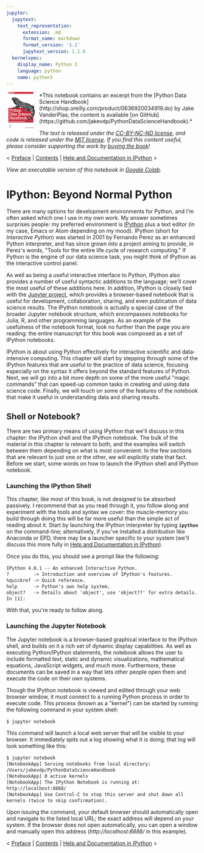 ```yaml
---
jupyter:
  jupytext:
    text_representation:
      extension: .md
      format_name: markdown
      format_version: '1.1'
      jupytext_version: 1.1.6
  kernelspec:
    display_name: Python 3
    language: python
    name: python3
---
```


<!--BOOK_INFORMATION-->
<img align="left" style="padding-right:10px;" src="figures/PDSH-cover-small.png">
*This notebook contains an excerpt from the [Python Data Science Handbook](http://shop.oreilly.com/product/0636920034919.do) by Jake VanderPlas; the content is available [on GitHub](https://github.com/jakevdp/PythonDataScienceHandbook).*

*The text is released under the [CC-BY-NC-ND license](https://creativecommons.org/licenses/by-nc-nd/3.0/us/legalcode), and code is released under the [MIT license](https://opensource.org/licenses/MIT). If you find this content useful, please consider supporting the work by [buying the book](http://shop.oreilly.com/product/0636920034919.do)!*


<!--NAVIGATION-->
< [Preface](00.00-Preface.ipynb) | [Contents](Index.ipynb) | [Help and Documentation in IPython](01.01-Help-And-Documentation.ipynb) >


<!--COLAB_LINK-->
<p><i>View an executable version of this notebook in <a href="https://colab.research.google.com/github/jakevdp/PythonDataScienceHandbook/blob/master/notebooks/01.00-IPython-Beyond-Normal-Python.ipynb">Google Colab</a>.</i></p>



# IPython: Beyond Normal Python


There are many options for development environments for Python, and I'm often asked which one I use in my own work.
My answer sometimes surprises people: my preferred environment is [IPython](http://ipython.org/) plus a text editor (in my case, Emacs or Atom depending on my mood).
IPython (short for *Interactive Python*) was started in 2001 by Fernando Perez as an enhanced Python interpreter, and has since grown into a project aiming to provide, in Perez's words, "Tools for the entire life cycle of research computing."
If Python is the engine of our data science task, you might think of IPython as the interactive control panel.

As well as being a useful interactive interface to Python, IPython also provides a number of useful syntactic additions to the language; we'll cover the most useful of these additions here.
In addition, IPython is closely tied with the [Jupyter project](http://jupyter.org), which provides a browser-based notebook that is useful for development, collaboration, sharing, and even publication of data science results.
The IPython notebook is actually a special case of the broader Jupyter notebook structure, which encompasses notebooks for Julia, R, and other programming languages.
As an example of the usefulness of the notebook format, look no further than the page you are reading: the entire manuscript for this book was composed as a set of IPython notebooks.

IPython is about using Python effectively for interactive scientific and data-intensive computing.
This chapter will start by stepping through some of the IPython features that are useful to the practice of data science, focusing especially on the syntax it offers beyond the standard features of Python.
Next, we will go into a bit more depth on some of the more useful "magic commands" that can speed-up common tasks in creating and using data science code.
Finally, we will touch on some of the features of the notebook that make it useful in understanding data and sharing results.


## Shell or Notebook?

There are two primary means of using IPython that we'll discuss in this chapter: the IPython shell and the IPython notebook.
The bulk of the material in this chapter is relevant to both, and the examples will switch between them depending on what is most convenient.
In the few sections that are relevant to just one or the other, we will explicitly state that fact.
Before we start, some words on how to launch the IPython shell and IPython notebook.

<!-- #region -->
### Launching the IPython Shell

This chapter, like most of this book, is not designed to be absorbed passively.
I recommend that as you read through it, you follow along and experiment with the tools and syntax we cover: the muscle-memory you build through doing this will be far more useful than the simple act of reading about it.
Start by launching the IPython interpreter by typing **``ipython``** on the command-line; alternatively, if you've installed a distribution like Anaconda or EPD, there may be a launcher specific to your system (we'll discuss this more fully in [Help and Documentation in IPython](01.01-Help-And-Documentation.ipynb)).

Once you do this, you should see a prompt like the following:
```
IPython 4.0.1 -- An enhanced Interactive Python.
?         -> Introduction and overview of IPython's features.
%quickref -> Quick reference.
help      -> Python's own help system.
object?   -> Details about 'object', use 'object??' for extra details.
In [1]:
```
With that, you're ready to follow along.
<!-- #endregion -->

<!-- #region -->
### Launching the Jupyter Notebook

The Jupyter notebook is a browser-based graphical interface to the IPython shell, and builds on it a rich set of dynamic display capabilities.
As well as executing Python/IPython statements, the notebook allows the user to include formatted text, static and dynamic visualizations, mathematical equations, JavaScript widgets, and much more.
Furthermore, these documents can be saved in a way that lets other people open them and execute the code on their own systems.

Though the IPython notebook is viewed and edited through your web browser window, it must connect to a running Python process in order to execute code.
This process (known as a "kernel") can be started by running the following command in your system shell:

```
$ jupyter notebook
```

This command will launch a local web server that will be visible to your browser.
It immediately spits out a log showing what it is doing; that log will look something like this:

```
$ jupyter notebook
[NotebookApp] Serving notebooks from local directory: /Users/jakevdp/PythonDataScienceHandbook
[NotebookApp] 0 active kernels 
[NotebookApp] The IPython Notebook is running at: http://localhost:8888/
[NotebookApp] Use Control-C to stop this server and shut down all kernels (twice to skip confirmation).
```

Upon issuing the command, your default browser should automatically open and navigate to the listed local URL;
the exact address will depend on your system.
If the browser does not open automatically, you can open a window and manually open this address (*http://localhost:8888/* in this example).
<!-- #endregion -->

<!--NAVIGATION-->
< [Preface](00.00-Preface.ipynb) | [Contents](Index.ipynb) | [Help and Documentation in IPython](01.01-Help-And-Documentation.ipynb) >
